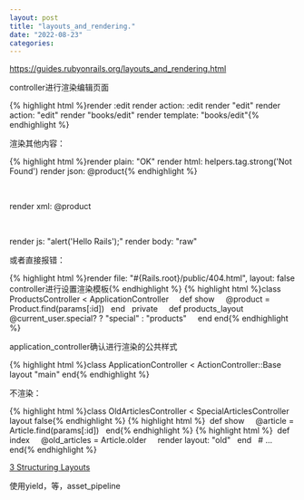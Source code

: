 ```yaml
---
layout: post
title: "layouts_and_rendering."
date: "2022-08-23"
categories: 
---
```

<p><a href="https://guides.rubyonrails.org/layouts_and_rendering.html">https://guides.rubyonrails.org/layouts_and_rendering.html</a></p>
<p>controller进行渲染编辑页面</p>
{% highlight html %}render :edit
render action: :edit
render &quot;edit&quot;
render action: &quot;edit&quot;
render &quot;books/edit&quot;
render template: &quot;books/edit&quot;{% endhighlight %}
<p>渲染其他内容：</p>
{% highlight html %}render plain: &quot;OK&quot;
render html: helpers.tag.strong(&#39;Not Found&#39;)
render json: @product{% endhighlight %}
<p>&nbsp;</p>
<p>render xml: @product</p>
<p>&nbsp;</p>
<p>render js: &quot;alert(&#39;Hello Rails&#39;);&quot; render body: &quot;raw&quot;</p>
<p>或者直接报错：</p>
{% highlight html %}render file: &quot;#{Rails.root}/public/404.html&quot;, layout: false
controller进行设置渲染模板{% endhighlight %}
{% highlight html %}class ProductsController &lt; ApplicationController
&nbsp;
&nbsp; def show
&nbsp;&nbsp;&nbsp; @product = Product.find(params[:id])
&nbsp; end
&nbsp; private
&nbsp;&nbsp;&nbsp; def products_layout
&nbsp;&nbsp;&nbsp;&nbsp;&nbsp; @current_user.special? ? &quot;special&quot; : &quot;products&quot;
&nbsp;&nbsp;&nbsp; end
end{% endhighlight %}
<p>application_controller确认进行渲染的公共样式</p>
{% highlight html %}class ApplicationController &lt; ActionController::Base
&nbsp; layout &quot;main&quot;
end{% endhighlight %}
<p>不渲染：</p>
{% highlight html %}class OldArticlesController &lt; SpecialArticlesController
&nbsp; layout false{% endhighlight %}
{% highlight html %}&nbsp; def show
&nbsp;&nbsp;&nbsp; @article = Article.find(params[:id])
&nbsp; end{% endhighlight %}
{% highlight html %}&nbsp; def index
&nbsp;&nbsp;&nbsp; @old_articles = Article.older
&nbsp;&nbsp;&nbsp; render layout: &quot;old&quot;
&nbsp; end
&nbsp; # ...
end{% endhighlight %}
<p id="structuring-layouts"><a class="anchorlink" href="https://guides.rubyonrails.org/layouts_and_rendering.html#structuring-layouts">3 Structuring Layouts</a></p>
<p>使用yield，等，asset_pipeline</p>
<p>&nbsp;</p>
<p>&nbsp;</p>
